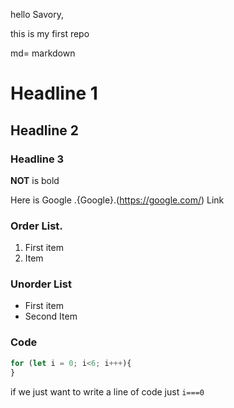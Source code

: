 hello Savory,

this is my first repo

md= markdown

# Headline 1


## Headline 2

### Headline 3


**NOT** is bold

Here is Google .{Google}.(https://google.com/) Link

### Order List.
1. First item
2. Item


### Unorder List
- First item
- Second Item

### Code
```js
for (let i = 0; i<6; i+++){
}
```

if we just want to write a line of code just `i===0`

